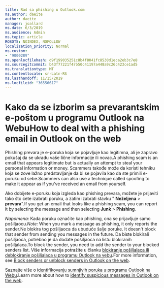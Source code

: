 ```yaml
---
title: Rad sa phishing u Outlook.com
ms.author: daeite
author: daeite
manager: joallard
ms.date: 6/3/2019
ms.audience: Admin
ms.topic: article
ROBOTS: NOINDEX, NOFOLLOW
localization_priority: Normal
ms.custom:
- "9000289"
ms.openlocfilehash: d9f199035251c8b4f8041fc8530d1eca2eb3c7e8
ms.sourcegitcommit: b43f77221f47b50c41197a448a9c26c423ce1ad5
ms.translationtype: MT
ms.contentlocale: sr-Latn-RS
ms.lasthandoff: 11/15/2019
ms.locfileid: "36556617"
---
```

# <a name="how-to-deal-with-a-phishing-email-in-outlook-on-the-web"></a><span data-ttu-id="2cb45-102">Kako da se izborim sa prevarantskim e-poštom u programu Outlook na Webu</span><span class="sxs-lookup"><span data-stu-id="2cb45-102">How to deal with a phishing email in Outlook on the web</span></span>

<span data-ttu-id="2cb45-103">Phishing prevara je e-poruka koja se pojavljuje kao legitimna, ali je zapravo pokušaj da se ukradu vaše lične informacije ili novac.</span><span class="sxs-lookup"><span data-stu-id="2cb45-103">A phishing scam is an email that appears legitimate but is actually an attempt to steal your personal information or money.</span></span> <span data-ttu-id="2cb45-104">Scammers takođe može da koristi tehniku koja se zove lažno predstavljanje da bi se pojavila kao da ste primili e-poruku od sebe.</span><span class="sxs-lookup"><span data-stu-id="2cb45-104">Scammers can also use a technique called spoofing to make it appear as if you've received an email from yourself.</span></span>

<span data-ttu-id="2cb45-105">Ako dobijete e-poruku koja izgleda kao phishing prevara, možete je prijaviti tako što ćete izabrati poruku, a zatim izabrati stavku " **Neželjena** > **prevara**".</span><span class="sxs-lookup"><span data-stu-id="2cb45-105">If you get an email that looks like a phishing scam, you can report it by selecting the message and then selecting **Junk** > **Phishing**.</span></span>

<span data-ttu-id="2cb45-106">*Napomena:* Kada poruku označite kao phishing, ona se prijavljuje samo pošiljaocu.</span><span class="sxs-lookup"><span data-stu-id="2cb45-106">*Note:* When you mark a message as phishing, it only reports the sender.</span></span><span data-ttu-id="2cb45-107">Ne blokira tog pošiljaoca da ubuduće šalje poruke.</span><span class="sxs-lookup"><span data-stu-id="2cb45-107"> It doesn't block that sender from sending you messages in the future.</span></span> <span data-ttu-id="2cb45-108">Da biste blokirali pošiljaoca, potrebno je da dodate pošiljaoca na listu blokiranih pošiljalaca.</span><span class="sxs-lookup"><span data-stu-id="2cb45-108">To block the sender, you need to add the sender to your blocked senders list.</span></span> <span data-ttu-id="2cb45-109">Više informacija potražite u članku [blokiranje pošiljalaca ili deblokiranje pošiljalaca u programu Outlook na vebu](https://support.office.com/article/9bf812d4-6995-4d19-901a-76d6e26939b0).</span><span class="sxs-lookup"><span data-stu-id="2cb45-109">For more information, see [Block senders or unblock senders in Outlook on the web](https://support.office.com/article/9bf812d4-6995-4d19-901a-76d6e26939b0).</span></span>

<span data-ttu-id="2cb45-110">Saznajte više o [identifikovanju sumnjivih poruka u programu Outlook na Webu](https://support.office.com/article/3d44102b-6ce3-4f7c-a359-b623bec82206).</span><span class="sxs-lookup"><span data-stu-id="2cb45-110">Learn more about how to [identify suspicious messages in Outlook on the web](https://support.office.com/article/3d44102b-6ce3-4f7c-a359-b623bec82206).</span></span>